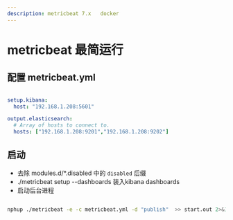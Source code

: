 ```yaml
---
description: metricbeat 7.x   docker
---
```


# metricbeat 最简运行

## 配置 metricbeat.yml

```yaml

setup.kibana:
  host: "192.168.1.208:5601"

output.elasticsearch:
  # Array of hosts to connect to.
  hosts: ["192.168.1.208:9201","192.168.1.208:9202"]

```

## 启动

* 去除 modules.d/*.disabled 中的 `disabled` 后缀
* ./metricbeat setup --dashboards   装入kibana dashboards
* 启动后台进程

```bash

nphup ./metricbeat -e -c metricbeat.yml -d "publish"  >> start.out 2>&1 &

```